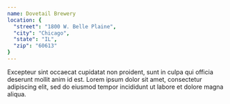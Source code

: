 ```yaml
---
name: Dovetail Brewery
location: {
  "street": "1800 W. Belle Plaine",
  "city": "Chicago",
  "state": "IL",
  "zip": "60613"
}
---
```


Excepteur sint occaecat cupidatat non proident, sunt in culpa qui officia deserunt mollit anim id est. Lorem ipsum dolor sit amet, consectetur adipiscing elit, sed do eiusmod tempor incididunt ut labore et dolore magna aliqua.